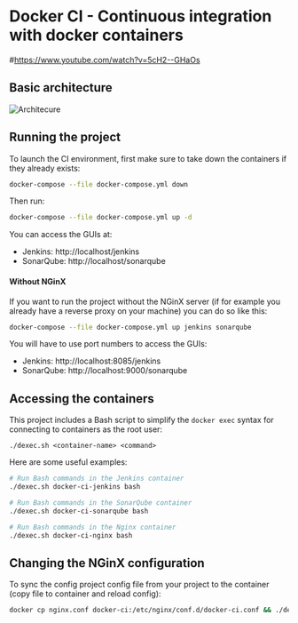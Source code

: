 # Docker CI - Continuous integration with docker containers
#https://www.youtube.com/watch?v=5cH2--GHaOs

## Basic architecture
![Architecure](./documentation/architecture.png)

## Running the project
To launch the CI environment, first make sure to take down the containers if they already exists:
```bash
docker-compose --file docker-compose.yml down
```
Then run:
```bash
docker-compose --file docker-compose.yml up -d
```
You can access the GUIs at:
* Jenkins: http://localhost/jenkins
* SonarQube: http://localhost/sonarqube


#### Without NGinX
If you want to run the project without the NGinX server (if for example you already have a reverse proxy on your machine) you can do so like this:
```bash
docker-compose --file docker-compose.yml up jenkins sonarqube
```
You will have to use port numbers to access the GUIs:
* Jenkins: http://localhost:8085/jenkins
* SonarQube: http://localhost:9000/sonarqube

## Accessing the containers
This project includes a Bash script to simplify the `docker exec` syntax for connecting to containers as the root user:

`./dexec.sh <container-name> <command>`

Here are some useful examples:
```bash
# Run Bash commands in the Jenkins container
./dexec.sh docker-ci-jenkins bash

# Run Bash commands in the SonarQube container
./dexec.sh docker-ci-sonarqube bash

# Run Bash commands in the Nginx container
./dexec.sh docker-ci-nginx bash
```


## Changing the NGinX configuration
To sync the config project config file from your project to the container (copy file to container and reload config):
```bash
docker cp nginx.conf docker-ci:/etc/nginx/conf.d/docker-ci.conf && ./dexec.sh docker-ci "nginx -s reload"
```
